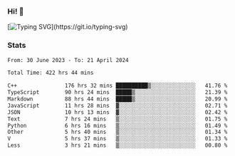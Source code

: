 ### Hi!  👋

[![Typing SVG](https://readme-typing-svg.herokuapp.com?font=Fira+Code&pause=1000&width=435&lines=Hello!+I'm+Texiwustion.)](https://git.io/typing-svg)

### Stats

<!--START_SECTION:waka-->

```txt
From: 30 June 2023 - To: 21 April 2024

Total Time: 422 hrs 44 mins

C++               176 hrs 32 mins ██████████▒░░░░░░░░░░░░░░   41.76 %
TypeScript        90 hrs 24 mins  █████▒░░░░░░░░░░░░░░░░░░░   21.39 %
Markdown          88 hrs 44 mins  █████▒░░░░░░░░░░░░░░░░░░░   20.99 %
JavaScript        11 hrs 28 mins  ▓░░░░░░░░░░░░░░░░░░░░░░░░   02.71 %
JSON              10 hrs 13 mins  ▓░░░░░░░░░░░░░░░░░░░░░░░░   02.42 %
Text              7 hrs 24 mins   ▒░░░░░░░░░░░░░░░░░░░░░░░░   01.75 %
Python            6 hrs 16 mins   ▒░░░░░░░░░░░░░░░░░░░░░░░░   01.49 %
Other             5 hrs 40 mins   ▒░░░░░░░░░░░░░░░░░░░░░░░░   01.34 %
V                 5 hrs 37 mins   ▒░░░░░░░░░░░░░░░░░░░░░░░░   01.33 %
Less              3 hrs 21 mins   ▒░░░░░░░░░░░░░░░░░░░░░░░░   00.80 %
```

<!--END_SECTION:waka-->
